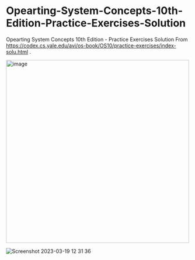 # Opearting-System-Concepts-10th-Edition-Practice-Exercises-Solution

Opearting System Concepts 10th Edition - Practice Exercises Solution From https://codex.cs.yale.edu/avi/os-book/OS10/practice-exercises/index-solu.html .

<img width="501" alt="image" src="https://user-images.githubusercontent.com/125200388/226154692-1469e385-58e5-4296-9cfb-039a8ace458a.png">


![Screenshot 2023-03-19 12 31 36](https://user-images.githubusercontent.com/125200388/226154012-c94d7109-e213-428f-9ba0-78b4c3fd900e.png)
